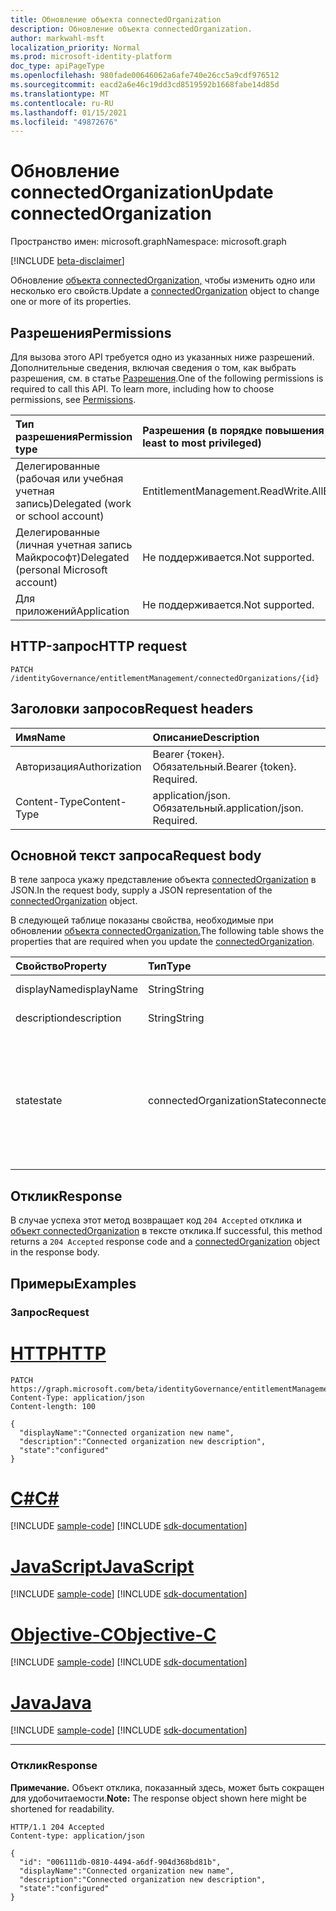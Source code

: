 ```yaml
---
title: Обновление объекта connectedOrganization
description: Обновление объекта connectedOrganization.
author: markwahl-msft
localization_priority: Normal
ms.prod: microsoft-identity-platform
doc_type: apiPageType
ms.openlocfilehash: 980fade00646062a6afe740e26cc5a9cdf976512
ms.sourcegitcommit: eacd2a6e46c19dd3cd8519592b1668fabe14d85d
ms.translationtype: MT
ms.contentlocale: ru-RU
ms.lasthandoff: 01/15/2021
ms.locfileid: "49872676"
---
```

# <a name="update-connectedorganization"></a><span data-ttu-id="6941d-103">Обновление connectedOrganization</span><span class="sxs-lookup"><span data-stu-id="6941d-103">Update connectedOrganization</span></span>

<span data-ttu-id="6941d-104">Пространство имен: microsoft.graph</span><span class="sxs-lookup"><span data-stu-id="6941d-104">Namespace: microsoft.graph</span></span>

[!INCLUDE [beta-disclaimer](../../includes/beta-disclaimer.md)]

<span data-ttu-id="6941d-105">Обновление [объекта connectedOrganization,](../resources/connectedorganization.md) чтобы изменить одно или несколько его свойств.</span><span class="sxs-lookup"><span data-stu-id="6941d-105">Update a [connectedOrganization](../resources/connectedorganization.md) object to change one or more of its properties.</span></span>

## <a name="permissions"></a><span data-ttu-id="6941d-106">Разрешения</span><span class="sxs-lookup"><span data-stu-id="6941d-106">Permissions</span></span>
<span data-ttu-id="6941d-p101">Для вызова этого API требуется одно из указанных ниже разрешений. Дополнительные сведения, включая сведения о том, как выбрать разрешения, см. в статье [Разрешения](/graph/permissions-reference).</span><span class="sxs-lookup"><span data-stu-id="6941d-p101">One of the following permissions is required to call this API. To learn more, including how to choose permissions, see [Permissions](/graph/permissions-reference).</span></span>

|<span data-ttu-id="6941d-109">Тип разрешения</span><span class="sxs-lookup"><span data-stu-id="6941d-109">Permission type</span></span>|<span data-ttu-id="6941d-110">Разрешения (в порядке повышения привилегий)</span><span class="sxs-lookup"><span data-stu-id="6941d-110">Permissions (from least to most privileged)</span></span>|
|:---|:---|
|<span data-ttu-id="6941d-111">Делегированные (рабочая или учебная учетная запись)</span><span class="sxs-lookup"><span data-stu-id="6941d-111">Delegated (work or school account)</span></span>     | <span data-ttu-id="6941d-112">EntitlementManagement.ReadWrite.All</span><span class="sxs-lookup"><span data-stu-id="6941d-112">EntitlementManagement.ReadWrite.All</span></span> |
|<span data-ttu-id="6941d-113">Делегированные (личная учетная запись Майкрософт)</span><span class="sxs-lookup"><span data-stu-id="6941d-113">Delegated (personal Microsoft account)</span></span> | <span data-ttu-id="6941d-114">Не поддерживается.</span><span class="sxs-lookup"><span data-stu-id="6941d-114">Not supported.</span></span> |
|<span data-ttu-id="6941d-115">Для приложений</span><span class="sxs-lookup"><span data-stu-id="6941d-115">Application</span></span>                            | <span data-ttu-id="6941d-116">Не поддерживается.</span><span class="sxs-lookup"><span data-stu-id="6941d-116">Not supported.</span></span> |

## <a name="http-request"></a><span data-ttu-id="6941d-117">HTTP-запрос</span><span class="sxs-lookup"><span data-stu-id="6941d-117">HTTP request</span></span>

<!-- {
  "blockType": "ignored"
}
-->
``` http
PATCH /identityGovernance/entitlementManagement/connectedOrganizations/{id}
```

## <a name="request-headers"></a><span data-ttu-id="6941d-118">Заголовки запросов</span><span class="sxs-lookup"><span data-stu-id="6941d-118">Request headers</span></span>
|<span data-ttu-id="6941d-119">Имя</span><span class="sxs-lookup"><span data-stu-id="6941d-119">Name</span></span>|<span data-ttu-id="6941d-120">Описание</span><span class="sxs-lookup"><span data-stu-id="6941d-120">Description</span></span>|
|:---|:---|
|<span data-ttu-id="6941d-121">Авторизация</span><span class="sxs-lookup"><span data-stu-id="6941d-121">Authorization</span></span>|<span data-ttu-id="6941d-p102">Bearer {токен}. Обязательный.</span><span class="sxs-lookup"><span data-stu-id="6941d-p102">Bearer {token}. Required.</span></span>|
|<span data-ttu-id="6941d-124">Content-Type</span><span class="sxs-lookup"><span data-stu-id="6941d-124">Content-Type</span></span>|<span data-ttu-id="6941d-p103">application/json. Обязательный.</span><span class="sxs-lookup"><span data-stu-id="6941d-p103">application/json. Required.</span></span>|

## <a name="request-body"></a><span data-ttu-id="6941d-127">Основной текст запроса</span><span class="sxs-lookup"><span data-stu-id="6941d-127">Request body</span></span>
<span data-ttu-id="6941d-128">В теле запроса укажу представление объекта [connectedOrganization](../resources/connectedorganization.md) в JSON.</span><span class="sxs-lookup"><span data-stu-id="6941d-128">In the request body, supply a JSON representation of the [connectedOrganization](../resources/connectedorganization.md) object.</span></span>

<span data-ttu-id="6941d-129">В следующей таблице показаны свойства, необходимые при обновлении [объекта connectedOrganization.](../resources/connectedorganization.md)</span><span class="sxs-lookup"><span data-stu-id="6941d-129">The following table shows the properties that are required when you update the [connectedOrganization](../resources/connectedorganization.md).</span></span>

|<span data-ttu-id="6941d-130">Свойство</span><span class="sxs-lookup"><span data-stu-id="6941d-130">Property</span></span>|<span data-ttu-id="6941d-131">Тип</span><span class="sxs-lookup"><span data-stu-id="6941d-131">Type</span></span>|<span data-ttu-id="6941d-132">Описание</span><span class="sxs-lookup"><span data-stu-id="6941d-132">Description</span></span>|
|:---|:---|:---|
| <span data-ttu-id="6941d-133">displayName</span><span class="sxs-lookup"><span data-stu-id="6941d-133">displayName</span></span>  |<span data-ttu-id="6941d-134">String</span><span class="sxs-lookup"><span data-stu-id="6941d-134">String</span></span> | <span data-ttu-id="6941d-135">Имя подключенной организации.</span><span class="sxs-lookup"><span data-stu-id="6941d-135">The connected organization name.</span></span>  |
| <span data-ttu-id="6941d-136">description</span><span class="sxs-lookup"><span data-stu-id="6941d-136">description</span></span>  |<span data-ttu-id="6941d-137">String</span><span class="sxs-lookup"><span data-stu-id="6941d-137">String</span></span> | <span data-ttu-id="6941d-138">Описание подключенной организации.</span><span class="sxs-lookup"><span data-stu-id="6941d-138">The connected organization description.</span></span> |
| <span data-ttu-id="6941d-139">state</span><span class="sxs-lookup"><span data-stu-id="6941d-139">state</span></span>        |<span data-ttu-id="6941d-140">connectedOrganizationState</span><span class="sxs-lookup"><span data-stu-id="6941d-140">connectedOrganizationState</span></span>|<span data-ttu-id="6941d-141">Состояние подключенной организации определяет, применимы ли политики назначения с типом области `AllConfiguredConnectedOrganizationSubjects` запросителя.</span><span class="sxs-lookup"><span data-stu-id="6941d-141">The state of a connected organization defines whether assignment policies with requestor scope type `AllConfiguredConnectedOrganizationSubjects` are applicable or not.</span></span> <span data-ttu-id="6941d-142">Возможные значения: `configured`, `proposed`.</span><span class="sxs-lookup"><span data-stu-id="6941d-142">Possible values are: `configured`, `proposed`.</span></span>|

## <a name="response"></a><span data-ttu-id="6941d-143">Отклик</span><span class="sxs-lookup"><span data-stu-id="6941d-143">Response</span></span>

<span data-ttu-id="6941d-144">В случае успеха этот метод возвращает код `204 Accepted` отклика и [объект connectedOrganization](../resources/connectedorganization.md) в тексте отклика.</span><span class="sxs-lookup"><span data-stu-id="6941d-144">If successful, this method returns a `204 Accepted` response code and a [connectedOrganization](../resources/connectedorganization.md) object in the response body.</span></span>

## <a name="examples"></a><span data-ttu-id="6941d-145">Примеры</span><span class="sxs-lookup"><span data-stu-id="6941d-145">Examples</span></span>

### <a name="request"></a><span data-ttu-id="6941d-146">Запрос</span><span class="sxs-lookup"><span data-stu-id="6941d-146">Request</span></span>

# <a name="http"></a>[<span data-ttu-id="6941d-147">HTTP</span><span class="sxs-lookup"><span data-stu-id="6941d-147">HTTP</span></span>](#tab/http)
<!-- {
  "blockType": "request",
  "name": "update_connectedorganization"
}
-->
``` http
PATCH https://graph.microsoft.com/beta/identityGovernance/entitlementManagement/connectedOrganizations/{id}
Content-Type: application/json
Content-length: 100

{
  "displayName":"Connected organization new name",
  "description":"Connected organization new description",
  "state":"configured"
}
```
# <a name="c"></a>[<span data-ttu-id="6941d-148">C#</span><span class="sxs-lookup"><span data-stu-id="6941d-148">C#</span></span>](#tab/csharp)
[!INCLUDE [sample-code](../includes/snippets/csharp/update-connectedorganization-csharp-snippets.md)]
[!INCLUDE [sdk-documentation](../includes/snippets/snippets-sdk-documentation-link.md)]

# <a name="javascript"></a>[<span data-ttu-id="6941d-149">JavaScript</span><span class="sxs-lookup"><span data-stu-id="6941d-149">JavaScript</span></span>](#tab/javascript)
[!INCLUDE [sample-code](../includes/snippets/javascript/update-connectedorganization-javascript-snippets.md)]
[!INCLUDE [sdk-documentation](../includes/snippets/snippets-sdk-documentation-link.md)]

# <a name="objective-c"></a>[<span data-ttu-id="6941d-150">Objective-C</span><span class="sxs-lookup"><span data-stu-id="6941d-150">Objective-C</span></span>](#tab/objc)
[!INCLUDE [sample-code](../includes/snippets/objc/update-connectedorganization-objc-snippets.md)]
[!INCLUDE [sdk-documentation](../includes/snippets/snippets-sdk-documentation-link.md)]

# <a name="java"></a>[<span data-ttu-id="6941d-151">Java</span><span class="sxs-lookup"><span data-stu-id="6941d-151">Java</span></span>](#tab/java)
[!INCLUDE [sample-code](../includes/snippets/java/update-connectedorganization-java-snippets.md)]
[!INCLUDE [sdk-documentation](../includes/snippets/snippets-sdk-documentation-link.md)]

---



### <a name="response"></a><span data-ttu-id="6941d-152">Отклик</span><span class="sxs-lookup"><span data-stu-id="6941d-152">Response</span></span>
<span data-ttu-id="6941d-153">**Примечание.** Объект отклика, показанный здесь, может быть сокращен для удобочитаемости.</span><span class="sxs-lookup"><span data-stu-id="6941d-153">**Note:** The response object shown here might be shortened for readability.</span></span>
<!-- {
  "blockType": "response",
  "truncated": true,
  "@odata.type": "microsoft.graph.connectedOrganization"
}
-->
``` http
HTTP/1.1 204 Accepted
Content-type: application/json

{
  "id": "006111db-0810-4494-a6df-904d368bd81b",
  "displayName":"Connected organization new name",
  "description":"Connected organization new description",
  "state":"configured"
}
```

<!--
{
  "type": "#page.annotation",
  "description": "Update connectedOrganization",
  "keywords": "",
  "section": "documentation",
  "tocPath": "",
  "suppressions": [
  ]
}
-->


